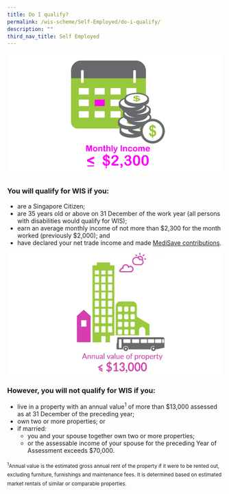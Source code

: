 ```yaml
---
title: Do I qualify?
permalink: /wis-scheme/Self-Employed/do-i-qualify/
description: ""
third_nav_title: Self Employed
---
```

![monthly income](/images/WIS%20Scheme/WIS2.png)

### You will qualify for WIS if you:
* are a Singapore Citizen;
* are 35 years old or above on 31 December of the work year (all persons with disabilities would qualify for WIS);
* earn an average monthly income of not more than $2,300 for the month worked (previously $2,000); and
* have declared your net trade income and made [MediSave contributions](/wis-scheme/Self-Employed/what-must-i-do/).

![annual value](/images/WIS%20Scheme/WIS3.png)

### However, you will not qualify for WIS if you:
* live in a property with an annual value<sup>1</sup> of more than $13,000 assessed as at 31 December of the preceding year;
* own two or more properties; or
* if married: 
  * you and your spouse together own two or more properties; 
  * or the assessable income of your spouse for the preceding Year of Assessment exceeds $70,000.

<sub><sup>1</sup>Annual value is the estimated gross annual rent of the property if it were to be rented out, excluding furniture, furnishings and maintenance fees. It is determined based on estimated market rentals of similar or comparable properties.</sub>